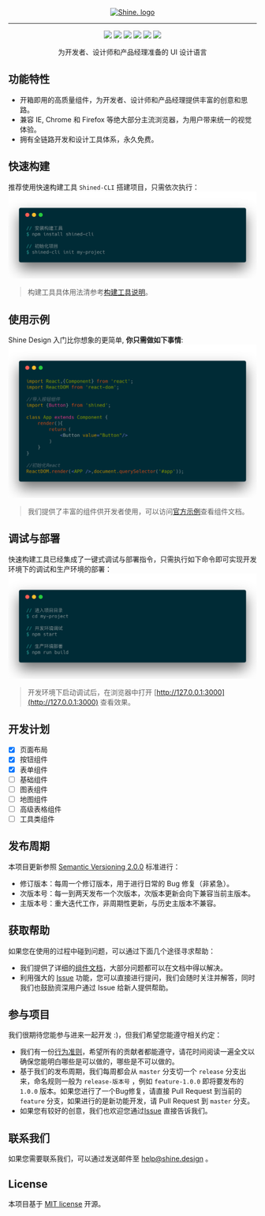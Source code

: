 <p align="center">
  <a href="javascript:;" rel="noopener" target="_blank"><img width="50%" src="https://cdn.qulongjun.cn/shine/logo_blue.png" alt="Shine. logo"></a></p>
</p>

------

<div align="center">

![](https://img.shields.io/badge/node-%3E%3D9.0.0-brightgreen.svg) ![](https://img.shields.io/badge/npm-%3E%3D6.1.0-brightgreen.svg) ![](https://img.shields.io/appveyor/ci/gruntjs/grunt.svg)  ![](https://img.shields.io/badge/stable-v0.2.0-blue.svg) ![](https://img.shields.io/badge/beta-v0.2.1-blue.svg) ![](https://img.shields.io/npm/l/express.svg)

</div>
<div align="center">

为开发者、设计师和产品经理准备的 UI 设计语言


</div>

## 功能特性
* 开箱即用的高质量组件，为开发者、设计师和产品经理提供丰富的创意和思路。
* 兼容 IE, Chrome 和 Firefox 等绝大部分主流浏览器，为用户带来统一的视觉体验。
* 拥有全链路开发和设计工具体系，永久免费。

## 快速构建

推荐使用快速构建工具  `Shined-CLI`  搭建项目，只需依次执行：
 ![](./_assets/build-tools.png)
> 构建工具具体用法清参考[构建工具说明](https://shine.design/cli)。

## 使用示例

Shine Design 入门比你想象的更简单, **你只需做如下事情**:
![](./_assets/demo_code.png)

>  我们提供了丰富的组件供开发者使用，可以访问[官方示例](https://shine.design/tutorial)查看组件文档。

## 调试与部署

快速构建工具已经集成了一键式调试与部署指令，只需执行如下命令即可实现开发环境下的调试和生产环境的部署：
![](./_assets/dev.png)

>  开发环境下启动调试后，在浏览器中打开 [http://127.0.0.1:3000](http://127.0.0.1:3000) 查看效果。

## 开发计划
- [x] 页面布局
- [x] 按钮组件
- [x] 表单组件
- [ ] 基础组件
- [ ] 图表组件
- [ ] 地图组件
- [ ] 高级表格组件
- [ ] 工具类组件

## 发布周期
本项目更新参照 [Semantic Versioning 2.0.0](https://semver.org/) 标准进行：
- 修订版本：每周一个修订版本，用于进行日常的 Bug 修复（非紧急）。
- 次版本号：每一到两天发布一个次版本，次版本更新会向下兼容当前主版本。
- 主版本号：重大迭代工作，非周期性更新，与历史主版本不兼容。

## 获取帮助
如果您在使用的过程中碰到问题，可以通过下面几个途径寻求帮助：
* 我们提供了详细的[组件文档](https://shine.design/tutorial)，大部分问题都可以在文档中得以解决。
* 利用强大的 [Issue](https://github.com/qulongjun/Shine-Design/issues) 功能，您可以直接进行提问，我们会随时关注并解答，同时我们也鼓励资深用户通过 Issue 给新人提供帮助。

## 参与项目
我们很期待您能参与进来一起开发 :)，但我们希望您能遵守相关约定：
* 我们有一份[行为准则](./CODE_OF_CONDUCT.md)，希望所有的贡献者都能遵守，请花时间阅读一遍全文以确保您能明白哪些是可以做的，哪些是不可以做的。
* 基于我们的发布周期，我们每周都会从 `master` 分支切一个 `release` 分支出来，命名规则一般为 `release-版本号` ，例如 `feature-1.0.0` 即将要发布的 `1.0.0` 版本。如果您进行了一个Bug修复，请直接 Pull Request 到当前的 `feature` 分支，如果进行的是新功能开发，请 Pull Request 到 `master` 分支。
* 如果您有较好的创意，我们也欢迎您通过[Issue](https://github.com/qulongjun/Shine-Design/issues) 直接告诉我们。

## 联系我们
如果您需要联系我们，可以通过发送邮件至 [help@shine.design](mailto:help@shine.design) 。

## License
本项目基于 [MIT license](./LICENSE) 开源。